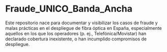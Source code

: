 # Fraude_UNICO_Banda_Ancha
Este repositorio nace para documentar y visibilizar los casos de fraude y malas prácticas en el despliegue de fibra óptica en España, especialmente aquellos en los que los operadores (p. ej., Telefónica/Movistar) han declarado cobertura inexistente, o han incumplido compromisos de despliegue.
